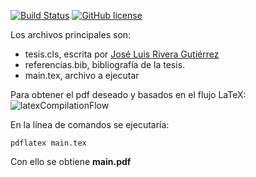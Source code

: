 <span class="badges" align="center"></span>
[![Build Status](https://travis-ci.org/jsparedes/UNI-FIM-LaTeX.svg?branch=master)](https://travis-ci.org/jsparedes/UNI-FIM-LaTeX)
[![GitHub license](https://img.shields.io/github/license/mashape/apistatus.svg?style=flat-square)](LICENSE.md)
</span>

Los archivos principales son:
- tesis.cls, escrita por [José Luis Rivera Gutiérrez](https://people.epfl.ch/jose.riveragutierrez?lang=en)
- referencias.bib, bibliografía de la tesis.
- main.tex, archivo a ejecutar

Para obtener el pdf deseado y basados en el flujo LaTeX:
![latexCompilationFlow](https://www.sharelatex.com/learn-scripts/images/e/ea/Latex-file-flow.png)

En la línea de comandos se ejecutaría:

```
pdflatex main.tex
```

Con ello se obtiene **main.pdf**
